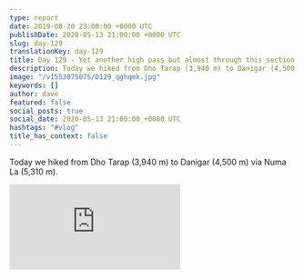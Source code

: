 ```yaml
---
type: report
date: 2019-08-20 23:00:00 +0000 UTC
publishDate: 2020-05-13 21:00:00 +0000 UTC
slug: day-129
translationKey: day-129
title: Day 129 - Yet another high pass but almost through this section.
description: Today we hiked from Dho Tarap (3,940 m) to Danigar (4,500 m) via Numa La (5,310 m).
image: "/v1553075075/D129_qghqmk.jpg"
keywords: []
author: dave
featured: false
social_posts: true
social_date: 2020-05-13 21:00:00 +0000 UTC
hashtags: "#vlog"
title_has_context: false
---
```


Today we hiked from Dho Tarap (3,940 m) to Danigar (4,500 m) via Numa La (5,310 m).

<iframe class="youtube" src="https://www.youtube.com/embed/Wc5t0xTAZHk" frameborder="0" allow="accelerometer; autoplay; encrypted-media; gyroscope; picture-in-picture" allowfullscreen></iframe>

